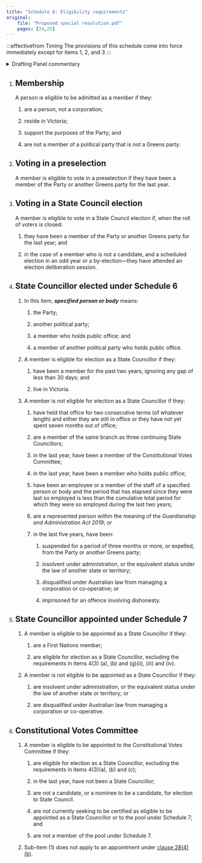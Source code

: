```yaml
---
title: "Schedule 8: Eligibility requirements"
original:
    file: "Proposed special resolution.pdf"
    pages: [24,25]
---
```


:::effectivefrom Timing
The provisions of this schedule come into force
immediately except for items 1, 2, and 3
:::

<details>

<summary>Drafting Panel commentary</summary>

See boxes under Parts 3, 4 and 5.

</details>

1. ## Membership

    <ClauseAnnotation effectivefrom="on 1 February 2022" /> A person is eligible to be admitted as a member if they:

    1.  are a person, not a corporation;

    2.  reside in Victoria;

    3.  support the purposes of the Party; and

    4.  are not a member of a political party that is not a Greens party.



2. ## Voting in a preselection

    <ClauseAnnotation effectivefrom="on 1 February 2022" /> A member is eligible to vote in a preselection if they have been a
    member of the Party or another Greens party for the last year.

3. ## Voting in a State Council election

    <ClauseAnnotation effectivefrom="on 1 February 2022" /> A member is eligible to vote in a State Council election if, when the
    roll of voters is closed:

    1.  they have been a member of the Party or another Greens party for the
    last year; and

    

    2.  in the case of a member who is not a candidate, and a scheduled election in an odd year or a by-election—they have attended an election deliberation session.

4. ## State Councillor elected under Schedule 6

    1.  In this item, ***specified person or body*** means:

        <subclause-letters>

        1.  the Party;

        2.  another political party;

        3.  a member who holds public office; and

        4.  a member of another political party who holds public office.

        </subclause-letters>

    2.  A member is eligible for election as a State Councillor if they:

        <subclause-letters>

        1.  have been a member for the past two years, ignoring any gap of less than 30 days; and

        2.  live in Victoria.

        </subclause-letters>

    3.  A member is not eligible for election as a State Councillor if
        they:

        <subclause-letters>

        1.  have held that office for two consecutive terms (of whatever
            length) and either they are still in office or they have not
            yet spent seven months out of office;

        2.  are a member of the same branch as three continuing State
            Councillors;

        3.  in the last year, have been a member of the Constitutional
            Votes Committee;

        4.  in the last year, have been a member who holds public
            office;

        5.  have been an employee or a member of the staff of a
            specified person or body and the period that has elapsed
            since they were last so employed is less than the cumulative
            total period for which they were so employed during the last
            two years;

        6.  are a represented person within the meaning of the
            *Guardianship and Administration Act 2019*; or

        7.  in the last five years, have been:

            1.  suspended for a period of three months or more, or
                expelled, from the Party or another Greens party;

            2.  insolvent under administration, or the equivalent status
                under the law of another state or territory;

            3.  disqualified under Australian law from managing a
                corporation or co‑operative; or

            4.  imprisoned for an offence involving dishonesty.

        </subclause-letters>

5. ## State Councillor appointed under Schedule 7

    1.  A member is eligible to be appointed as a State Councillor if they:

        <subclause-letters>

        1.  are a First Nations member;

        2.  are eligible for election as a State Councillor, excluding the requirements in items 4(3) (a), (b) and (g)(ii), (iii) and (iv).

        </subclause-letters>

    2.  A member is not eligible to be appointed as a State Councillor if they:

        <subclause-letters>

        1.  are insolvent under administration, or the equivalent status under the law of another state or territory; or

        2.   are disqualified under Australian law from managing a corporation or co-operative.

        </subclause-letters>




6. ## Constitutional Votes Committee

    1.  A member is eligible to be appointed to the Constitutional Votes
        Committee if they:

        <subclause-letters>

        1.  are eligible for election as a State Councillor, excluding the requirements in items 4(3)(a), (b) and (c);

        2.  in the last year, have not been a State Councillor;

        3.  are not a candidate, or a nominee to be a candidate, for
            election to State Council.

        4. are not currently seeking to be certified as eligible to be appointed as a State Councillor or to the pool under Schedule 7; and

        5. are not a member of the pool under Schedule 7.

        </subclause-letters>

    2.  Sub-item (1) does not apply to an appointment under
        [clause 28(4)(b)](./04-constitutional-votes-committee.md#28.4.b).


